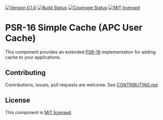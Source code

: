 [![Version 0.1.0](https://img.shields.io/badge/version-v0.1.0-green.svg)](:release:)
[![Build Status](https://travis-ci.org/gpolverini/apcu-cache.svg?branch=master)](:status:) [![Coverage Status](https://coveralls.io/repos/github/gpolverini/apcu-cache/badge.svg?branch=master)](https://coveralls.io/github/gpolverini/apcu-cache?branch=master)
[![MIT licensed](https://img.shields.io/github/license/gpolverini/apcu-cache.svg)](LICENSE.md)

PSR-16 Simple Cache (APC User Cache)
====================================

This component provides an extended [PSR-16](http://www.php-fig.org/psr/psr-16/) implementation for adding cache to your applications.

## Contributing

Contributions, issues, pull requests are welcome. See [CONTRIBUTING.md](CONTRIBUTING.md)

## License

This component is [MIT licensed](LICENSE.md).
